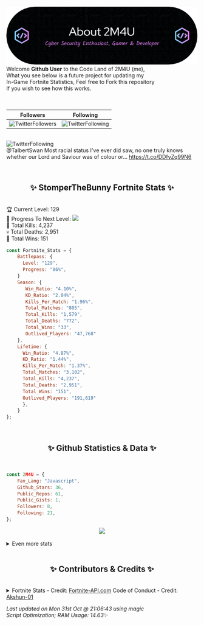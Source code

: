 
  ![Header](./src/github-banner.png)
  <br>
  Welcome **Github User** to the Code Land of 2M4U (me),<br>
  What you see below is a future project for updating my<br>
  In-Game Fortnite Statistics, Feel free to Fork this repository<br>
  If you wish to see how this works.
  <br><br>
  <br>
  
  | Followers  | Following |
  | ---------- |:---------:|
  | ![TwitterFollowers](https://img.shields.io/badge/Twitter%20Followers-77-blue)  | ![TwitterFollowing](https://img.shields.io/badge/Twitter%20Following-218-blue)  |


  <br>![TwitterFollowing](https://img.shields.io/badge/Latest%20Tweet--blue)<br>
  @TalbertSwan Most racial status I've ever did saw, no one truly knows whether our Lord and Saviour was of colour or… https://t.co/DDfyZq99N6
   
  <br><h2 align="center"> ✨ StomperTheBunny Fortnite Stats ✨</h2><br>
  🏆 Current Level: 129<br>
  🎉 Progress To Next Level: ![](https://geps.dev/progress/86)<br>
  🎯 Total Kills: 4,237<br>
  💀 Total Deaths: 2,951<br>
  👑 Total Wins: 151<br>

```js
const Fortnite_Stats = {
    Battlepass: {
      Level: "129",
      Progress: "86%",    
    }
    Season: { 
       Win_Ratio: "4.10%",
       KD_Ratio: "2.04%",
       Kills_Per_Match: "1.96%",
       Total_Matches: "805",
       Total_Kills: "1,579",
       Total_Deaths: "772",
       Total_Wins: "33",
       Outlived_Players: "47,768"
    },
    Lifetime: {
      Win_Ratio: "4.87%",
      KD_Ratio: "1.44%",
      Kills_Per_Match: "1.37%",
      Total_Matches: "3,102",
      Total_Kills: "4,237",
      Total_Deaths: "2,951",
      Total_Wins: "151",
      Outlived_Players: "191,619"
      },
    }
}; 
```


<br><h2 align="center"> ✨ Github Statistics & Data ✨</h2><br>

```js
const 2M4U = {
    Fav_Lang: "Javascript",
    Github_Stars: 36,
    Public_Repos: 61,
    Public_Gists: 1,
    Followers: 8,
    Following: 21,
}; 
```

<p align="center">
<img src="https://github-readme-streak-stats.herokuapp.com/?user=2M4U&theme=tokyonight">
</p>
<details>
  <summary>
      Even more stats
  </summary>
  <p align="center">
    <img src="https://github-profile-trophy.vercel.app/?username=2M4U&theme=dracula">
    <img src="https://github-readme-stats.vercel.app/api?username=2M4U&theme=tokyonight&count_private=true&show_icons=true&include_all_commits=true">
  </p>
</details>
<br><h2 align="center"> ✨ Contributors & Credits ✨</h2><br>
<details>
  <summary>
      Fortnite Stats - Credit: <a href="https://fortnite-api.com/?utm_source=github.com/2M4U/2M4U">Fortnite-API.com</a>
      Code of Conduct - Credit: <a href="https://github.com/Akshun-01">Akshun-01</a>
  </summary>
</details>

<!-- Last updated on Mon Oct 31 2022 21:06:43 GMT+0000 (Coordinated Universal Time) ;-;-->
<i>Last updated on  Mon 31st Oct @ 21:06:43 using magic<br>
Script Optimization; RAM Usage: 14.63</i>✨